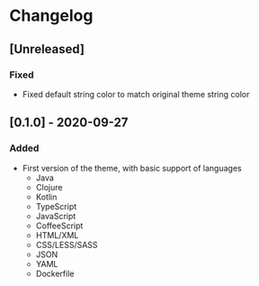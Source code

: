# Changelog

## [Unreleased]
### Fixed
- Fixed default string color to match original theme string color

## [0.1.0] - 2020-09-27
### Added
- First version of the theme, with basic support of languages
  - Java
  - Clojure
  - Kotlin
  - TypeScript
  - JavaScript
  - CoffeeScript
  - HTML/XML
  - CSS/LESS/SASS
  - JSON
  - YAML
  - Dockerfile
  